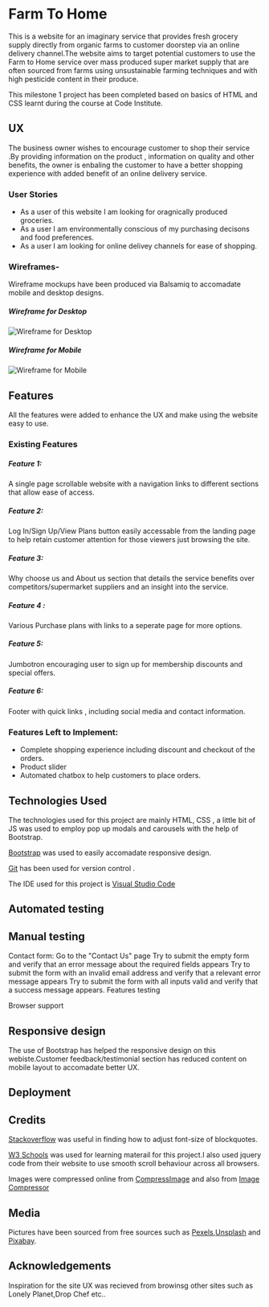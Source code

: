 # Farm To Home
 This is a website for an imaginary service that provides fresh grocery supply directly from  organic farms to customer doorstep via an online delivery channel.The website aims to target potential customers to use the Farm to Home service over mass produced super market supply that are often sourced from farms using unsustainable farming techniques and with high pesticide content in their produce. 

 This milestone 1 project has been completed based on basics of HTML and CSS  learnt during the course at Code Institute.

## UX


The business owner wishes to encourage customer to shop their service .By providing information on the product , information on quality and other benefits, the owner is enbaling the customer to have a better shopping experience with added benefit of an online delivery service.

### User Stories


* As a  user of this website I am looking for oragnically produced groceries.
* As a user I am environmentally conscious of my purchasing decisons and food preferences.
* As a user I am looking for online delivey channels for ease of shopping.

### Wireframes-

Wireframe mockups have been produced via Balsamiq to accomadate mobile and desktop designs.

##### Wireframe for Desktop

![Wireframe for Desktop ](img/desktop.png)

##### Wireframe for Mobile

![Wireframe for Mobile ](img/mobile.png)

## Features 

All the features were added to enhance the UX and make using the website easy to use.

### Existing Features

##### Feature 1:
 A single page scrollable website with a navigation links to different sections that allow ease of access.
##### Feature 2: 
Log In/Sign Up/View Plans button easily accessable from the landing page to help retain customer attention for those viewers just browsing the site.
##### Feature 3:
 Why choose us and About us section that details the service benefits over competitors/supermarket suppliers and an insight into the service.
##### Feature 4 : 
Various Purchase plans with links to a seperate page for more options.
##### Feature 5:
Jumbotron encouraging user to sign up for membership discounts and special offers.
##### Feature 6:
Footer with quick links , including social media and contact information.


### Features Left to Implement:


* Complete shopping experience including discount and checkout of the orders.
* Product slider
* Automated chatbox to help customers to place orders.


## Technologies Used


 The technologies used for this project are mainly HTML, CSS , a little bit of JS was used to employ pop up modals and carousels with the help of Bootstrap.

 [Bootstrap](https://getbootstrap.com/) was used to easily accomadate responsive design.

 [Git](https://github.com/) has been used for version control .

 The IDE used for this project is [Visual Studio Code](https://code.visualstudio.com/)
 
 ## Automated testing


## Manual testing


Contact form:
Go to the "Contact Us" page
Try to submit the empty form and verify that an error message about the required fields appears
Try to submit the form with an invalid email address and verify that a relevant error message appears
Try to submit the form with all inputs valid and verify that a success message appears.
Features testing

Browser support

## Responsive design
The use of Bootstrap has helped the responsive design on this webiste.Customer feedback/testimonial section has reduced content on mobile layout to accomadate better UX.

## Deployment

## Credits


[Stackoverflow](https://stackoverflow.com/) was useful in finding how to adjust font-size of blockquotes.

[W3 Schools](https://www.w3schools.com/html/) was used for learning materail for this project.I also used jquery code from their website to use smooth scroll behaviour across all browsers.

Images were compressed online from [CompressImage](https://compressimage.toolur.com/) and also from [Image Compressor](https://imagecompressor.com/)

## Media


 Pictures have been sourced from free sources such as [Pexels](https://www.pexels.com/),[Unsplash](https://unsplash.com/) and [Pixabay](https://pixabay.com/).

 ## Acknowledgements


 Inspiration for the site UX was recieved from browinsg other sites such as Lonely Planet,Drop Chef etc..

 
 


